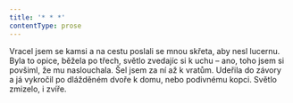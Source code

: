 ```yaml
---
title: '* * *'
contentType: prose
---
```


<section>

Vracel jsem se kamsi a na cestu poslali se mnou skřeta, aby nesl lucernu. Byla to opice, běžela po třech, světlo zvedajíc si k uchu – ano, toho jsem si povšiml, že mu naslouchala. Šel jsem za ní až k vratům. Udeřila do závory a já vykročil po dlážděném dvoře k domu, nebo podivnému kopci. Světlo zmizelo, i zvíře.

</section>
